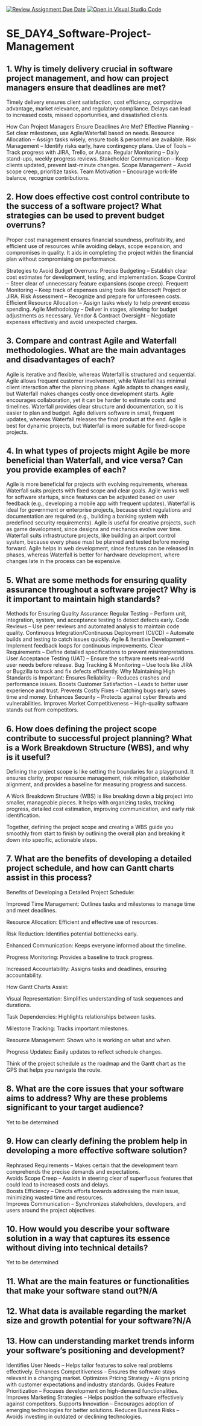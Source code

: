 [![Review Assignment Due Date](https://classroom.github.com/assets/deadline-readme-button-22041afd0340ce965d47ae6ef1cefeee28c7c493a6346c4f15d667ab976d596c.svg)](https://classroom.github.com/a/9pw6JKcu)
[![Open in Visual Studio Code](https://classroom.github.com/assets/open-in-vscode-2e0aaae1b6195c2367325f4f02e2d04e9abb55f0b24a779b69b11b9e10269abc.svg)](https://classroom.github.com/online_ide?assignment_repo_id=18458393&assignment_repo_type=AssignmentRepo)
# SE_DAY4_Software-Project-Management
## 1. Why is timely delivery crucial in software project management, and how can project managers ensure that deadlines are met?
Timely delivery ensures client satisfaction, cost efficiency, competitive advantage, market relevance, and regulatory compliance. Delays can lead to increased costs, missed opportunities, and dissatisfied clients.

How Can Project Managers Ensure Deadlines Are Met?
Effective Planning – Set clear milestones, use Agile/Waterfall based on needs.
Resource Allocation – Assign tasks wisely, ensure tools & personnel are available.
Risk Management – Identify risks early, have contingency plans.
Use of Tools – Track progress with JIRA, Trello, or Asana.
Regular Monitoring – Daily stand-ups, weekly progress reviews.
Stakeholder Communication – Keep clients updated, prevent last-minute changes.
Scope Management – Avoid scope creep, prioritize tasks.
Team Motivation – Encourage work-life balance, recognize contributions.
## 2. How does effective cost control contribute to the success of a software project? What strategies can be used to prevent budget overruns?
Proper cost management ensures financial soundness, profitability, and efficient use of resources while avoiding delays, scope expansion, and compromises in quality. It aids in completing the project within the financial plan without compromising on performance.

Strategies to Avoid Budget Overruns:
Precise Budgeting – Establish clear cost estimates for development, testing, and implementation.
Scope Control – Steer clear of unnecessary feature expansions (scope creep).
Frequent Monitoring – Keep track of expenses using tools like Microsoft Project or JIRA.
Risk Assessment – Recognize and prepare for unforeseen costs.
Efficient Resource Allocation – Assign tasks wisely to help prevent excess spending.
Agile Methodology – Deliver in stages, allowing for budget adjustments as necessary.
Vendor & Contract Oversight – Negotiate expenses effectively and avoid unexpected charges.
## 3. Compare and contrast Agile and Waterfall methodologies. What are the main advantages and disadvantages of each?
Agile is iterative and flexible, whereas Waterfall is structured and sequential.
Agile allows frequent customer involvement, while Waterfall has minimal client interaction after the planning phase.
Agile adapts to changes easily, but Waterfall makes changes costly once development starts.
Agile encourages collaboration, yet it can be harder to estimate costs and timelines.
Waterfall provides clear structure and documentation, so it is easier to plan and budget.
Agile delivers software in small, frequent updates, whereas Waterfall releases the final product at the end.
Agile is best for dynamic projects, but Waterfall is more suitable for fixed-scope projects.
## 4. In what types of projects might Agile be more beneficial than Waterfall, and vice versa? Can you provide examples of each?
Agile is more beneficial for projects with evolving requirements, whereas Waterfall suits projects with fixed scope and clear goals.
Agile works well for software startups, since features can be adjusted based on user feedback (e.g., developing a mobile app with frequent updates).
Waterfall is ideal for government or enterprise projects, because strict regulations and documentation are required (e.g., building a banking system with predefined security requirements).
Agile is useful for creative projects, such as game development, since designs and mechanics evolve over time.
Waterfall suits infrastructure projects, like building an airport control system, because every phase must be planned and tested before moving forward.
Agile helps in web development, since features can be released in phases, whereas Waterfall is better for hardware development, where changes late in the process can be expensive.
## 5. What are some methods for ensuring quality assurance throughout a software project? Why is it important to maintain high standards?
Methods for Ensuring Quality Assurance:
Regular Testing – Perform unit, integration, system, and acceptance testing to detect defects early.
Code Reviews – Use peer reviews and automated analysis to maintain code quality.
Continuous Integration/Continuous Deployment (CI/CD) – Automate builds and testing to catch issues quickly.
Agile & Iterative Development – Implement feedback loops for continuous improvements.
Clear Requirements – Define detailed specifications to prevent misinterpretations.
User Acceptance Testing (UAT) – Ensure the software meets real-world user needs before release.
Bug Tracking & Monitoring – Use tools like JIRA or Bugzilla to track and fix defects efficiently.
Why Maintaining High Standards is Important:
Ensures Reliability – Reduces crashes and performance issues.
Boosts Customer Satisfaction – Leads to better user experience and trust.
Prevents Costly Fixes – Catching bugs early saves time and money.
Enhances Security – Protects against cyber threats and vulnerabilities.
Improves Market Competitiveness – High-quality software stands out from competitors.
## 6. How does defining the project scope contribute to successful project planning? What is a Work Breakdown Structure (WBS), and why is it useful?
Defining the project scope is like setting the boundaries for a playground. It ensures clarity, proper resource management, risk mitigation, stakeholder alignment, and provides a baseline for measuring progress and success.

A Work Breakdown Structure (WBS) is like breaking down a big project into smaller, manageable pieces. It helps with organizing tasks, tracking progress, detailed cost estimation, improving communication, and early risk identification.

Together, defining the project scope and creating a WBS guide you smoothly from start to finish by outlining the overall plan and breaking it down into specific, actionable steps.
## 7. What are the benefits of developing a detailed project schedule, and how can Gantt charts assist in this process?
Benefits of Developing a Detailed Project Schedule:

Improved Time Management: Outlines tasks and milestones to manage time and meet deadlines.

Resource Allocation: Efficient and effective use of resources.

Risk Reduction: Identifies potential bottlenecks early.

Enhanced Communication: Keeps everyone informed about the timeline.

Progress Monitoring: Provides a baseline to track progress.

Increased Accountability: Assigns tasks and deadlines, ensuring accountability.

How Gantt Charts Assist:

Visual Representation: Simplifies understanding of task sequences and durations.

Task Dependencies: Highlights relationships between tasks.

Milestone Tracking: Tracks important milestones.

Resource Management: Shows who is working on what and when.

Progress Updates: Easily updates to reflect schedule changes.

Think of the project schedule as the roadmap and the Gantt chart as the GPS that helps you navigate the route. 
## 8. What are the core issues that your software aims to address? Why are these problems significant to your target audience?
Yet to be determined
## 9. How can clearly defining the problem help in developing a more effective software solution?
Rephrased Requirements – Makes certain that the development team comprehends the precise demands and expectations.  
Avoids Scope Creep – Assists in steering clear of superfluous features that could lead to increased costs and delays.  
Boosts Efficiency – Directs efforts towards addressing the main issue, minimizing wasted time and resources.  
Improves Communication – Synchronizes stakeholders, developers, and users around the project objectives.
## 10. How would you describe your software solution in a way that captures its essence without diving into technical details?
Yet to be determined
## 11. What are the main features or functionalities that make your software stand out?N/A
## 12. What data is available regarding the market size and growth potential for your software?N/A
## 13. How can understanding market trends inform your software’s positioning and development?
Identifies User Needs – Helps tailor features to solve real problems effectively.
Enhances Competitiveness – Ensures the software stays relevant in a changing market.
Optimizes Pricing Strategy – Aligns pricing with customer expectations and industry standards.
Guides Feature Prioritization – Focuses development on high-demand functionalities.
Improves Marketing Strategies – Helps position the software effectively against competitors.
Supports Innovation – Encourages adoption of emerging technologies for better solutions.
Reduces Business Risks – Avoids investing in outdated or declining technologies.

